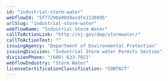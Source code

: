```yaml
---
id: "industrial-storm-water"
webflowId: "5f77290a90d9acdfe11309d5"
urlSlug: "industrial-storm-water"
webflowName: "Industrial Storm Water"
callToActionLink: "http://nj.gov/dep/stormwater/"
callToActionText: ""
issuingAgency: "Department of Environmental Protection"
issuingDivision: "Industrial Storm water Permits Section"
divisionPhone: "(609) 633-7021"
webflowIndustry: "Storm Water"
licenseCertificationClassification: "CONTACT"
---
```

